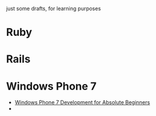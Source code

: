 just some drafts, for learning purposes

Ruby
====
Rails
=====
Windows Phone 7
===============
- [Windows Phone 7 Development for Absolute Beginners](http://channel9.msdn.com/Series/Windows-Phone-7-Development-for-Absolute-Beginners)
- 